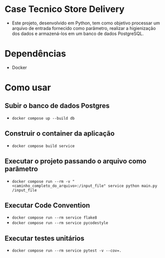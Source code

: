 # Case Tecnico Store Delivery
- Este projeto, desenvolvido em Python, tem como objetivo processar um arquivo de entrada fornecido como parâmetro, realizar a higienização dos dados e armazená-los em um banco de dados PostgreSQL.

# Dependências
- Docker

# Como usar

## Subir o banco de dados Postgres
- `docker compose up --build db`

## Construir o container da aplicação
- `docker compose build service`

## Executar o projeto passando o arquivo como parâmetro
- `docker compose run --rm -v "<caminho_completo_do_arquivo>:/input_file" service python main.py /input_file`

## Executar Code Convention
- `docker compose run --rm service flake8`
- `docker compose run --rm service pycodestyle`

## Executar testes unitários
- `docker compose run --rm service pytest -v --cov=.`
